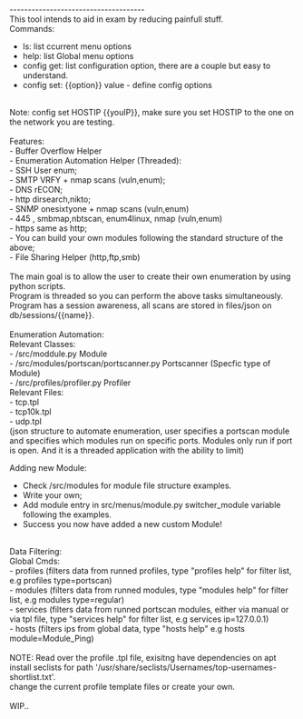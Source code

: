 ------------------------------------- <br/>
This tool intends to aid in exam by reducing painfull stuff.
<br/>
Commands: <br/>
- ls: list ccurrent menu options <br/>
- help: list Global menu options <br/>
- config get: list configuration option, there are a couple but easy to understand. <br/>
- config set: {{option}} value - define config options <br/>
<br/>
Note: config set HOSTIP {{youIP}}, make sure you set HOSTIP to the one on the network you are testing. <br/>
<br/>
Features: <br/>
- Buffer Overflow Helper <br/>
- Enumeration Automation Helper (Threaded): <br/>
- SSH User enum; <br/>
- SMTP VRFY + nmap scans (vuln,enum); <br/>
- DNS rECON; <br/>
- http dirsearch,nikto; <br/>
- SNMP onesixtyone + nmap scans (vuln,enum) <br/>
- 445 , smbmap,nbtscan, enum4linux, nmap (vuln,enum) <br/>
- https same as http; <br/>
- You can build your own modules following the standard structure of the above; <br/>
- File Sharing Helper (http,ftp,smb) <br/>

<br/>
The main goal is to allow the user to create their own enumeration by using python scripts. <br/>
Program is threaded so you can perform the above tasks simultaneously. <br/>
Program has a session awareness, all scans are stored in files/json on db/sessions/{{name}}. <br/>
<br/>
Enumeration Automation: <br/>
Relevant Classes: <br/>
	- /src/moddule.py Module <br/>
	- /src/modules/portscan/portscanner.py Portscanner (Specfic type of Module) <br/>
	- /src/profiles/profiler.py Profiler <br/>
Relevant Files: <br/>
	- tcp.tpl <br/>
	- tcp10k.tpl <br/>
	- udp.tpl <br/>
	(json structure to automate enumeration, user specifies a portscan module and specifies which modules run on specific ports. Modules only run if port is open. And it is a threaded application with the ability to limit) <br/>

Adding new Module: <br/>
 - Check /src/modules for module file structure examples. <br/>
 - Write your own; <br/> 
 - Add module entry in src/menus/module.py switcher_module variable following the examples. <br/>
 - Success you now have added a new custom Module! <br/>
<br/>
Data Filtering: <br/>
Global Cmds: <br/>
	- profiles (filters data from runned profiles, type "profiles help" for filter list, e.g profiles type=portscan) <br/>
	- modules (filters data from runned modules, type "modules help" for filter list, e.g modules type=regular) <br/>
	- services (filters data from runned portscan modules, either via manual or via tpl file, type "services help" for filter list, e.g services ip=127.0.0.1) <br/>
	- hosts (filters ips from global data, type "hosts help" e.g hosts module=Module_Ping) <br/> 
<br/>
NOTE: Read over the profile .tpl file, exisitng have dependencies on apt install seclists for path '/usr/share/seclists/Usernames/top-usernames-shortlist.txt'. <br/>
change the current profile template files or create your own. <br/>
<br/>
WIP.. 

